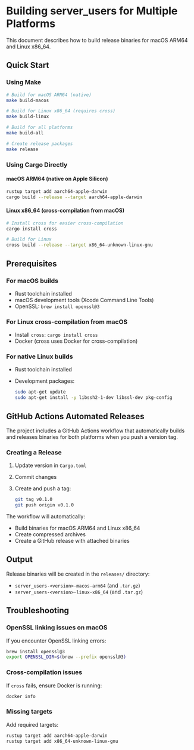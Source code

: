 # Building server_users for Multiple Platforms

This document describes how to build release binaries for macOS ARM64 and Linux x86_64.

## Quick Start

### Using Make

```bash
# Build for macOS ARM64 (native)
make build-macos

# Build for Linux x86_64 (requires cross)
make build-linux

# Build for all platforms
make build-all

# Create release packages
make release
```

### Using Cargo Directly

#### macOS ARM64 (native on Apple Silicon)

```bash
rustup target add aarch64-apple-darwin
cargo build --release --target aarch64-apple-darwin
```

#### Linux x86_64 (cross-compilation from macOS)

```bash
# Install cross for easier cross-compilation
cargo install cross

# Build for Linux
cross build --release --target x86_64-unknown-linux-gnu
```

## Prerequisites

### For macOS builds

- Rust toolchain installed
- macOS development tools (Xcode Command Line Tools)
- OpenSSL: `brew install openssl@3`

### For Linux cross-compilation from macOS

- Install `cross`: `cargo install cross`
- Docker (cross uses Docker for cross-compilation)

### For native Linux builds

- Rust toolchain installed
- Development packages:

  ```bash
  sudo apt-get update
  sudo apt-get install -y libssh2-1-dev libssl-dev pkg-config
  ```

## GitHub Actions Automated Releases

The project includes a GitHub Actions workflow that automatically builds and releases binaries for both platforms when you push a version tag.

### Creating a Release

1. Update version in `Cargo.toml`
2. Commit changes
3. Create and push a tag:

   ```bash
   git tag v0.1.0
   git push origin v0.1.0
   ```

The workflow will automatically:

- Build binaries for macOS ARM64 and Linux x86_64
- Create compressed archives
- Create a GitHub release with attached binaries

## Output

Release binaries will be created in the `releases/` directory:

- `server_users-<version>-macos-arm64` (and `.tar.gz`)
- `server_users-<version>-linux-x86_64` (and `.tar.gz`)

## Troubleshooting

### OpenSSL linking issues on macOS

If you encounter OpenSSL linking errors:

```bash
brew install openssl@3
export OPENSSL_DIR=$(brew --prefix openssl@3)
```

### Cross-compilation issues

If `cross` fails, ensure Docker is running:

```bash
docker info
```

### Missing targets

Add required targets:

```bash
rustup target add aarch64-apple-darwin
rustup target add x86_64-unknown-linux-gnu
```
